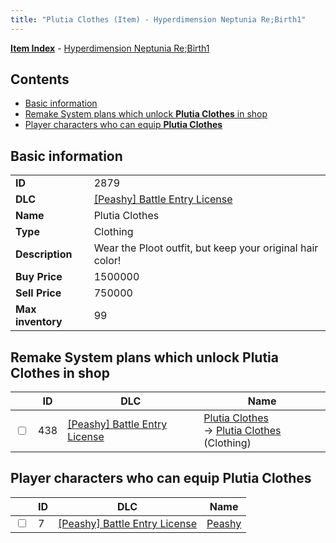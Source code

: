 ```yaml
---
title: "Plutia Clothes (Item) - Hyperdimension Neptunia Re;Birth1"
---
```


[**Item Index**](/neptunia/rb1/item/index.html) - [Hyperdimension Neptunia Re;Birth1](/neptunia/rb1)

## Contents

- [Basic information](#basic-information)
- [Remake System plans which unlock **Plutia Clothes** in shop](#remake-system-plans-which-unlock-plutia-clothes-in-shop)
- [Player characters who can equip **Plutia Clothes**](#player-characters-who-can-equip-plutia-clothes)

## Basic information

|   |   |
| -- | -- |
| **ID** | 2879 |
| **DLC** | [[Peashy] Battle Entry License](/neptunia/rb1/dlc/8-peashy.html) |
| **Name** | Plutia Clothes |
| **Type** | Clothing |
| **Description** | Wear the Ploot outfit, but keep your original hair color! |
| **Buy Price** | 1500000 |
| **Sell Price** | 750000 |
| **Max inventory** | 99 |

## Remake System plans which unlock **Plutia Clothes** in shop

|    | ID | DLC | Name |
| -- | -- | --- | ---- |
| <input type="checkbox" id="rb1-remake-8-438" class="trackbox" /> | 438 | [[Peashy] Battle Entry License](/neptunia/rb1/dlc/8-peashy.html) | [Plutia Clothes](/neptunia/rb1/remake/8-438-plutia-clothes.html)<br />→ [Plutia Clothes](/neptunia/rb1/item/8-2879-plutia-clothes.html) (Clothing) |

## Player characters who can equip **Plutia Clothes**

|    | ID | DLC | Name |
| -- | -- | --- | ---- |
| <input type="checkbox" id="rb1-player-8-7" class="trackbox" /> | 7 | [[Peashy] Battle Entry License](/neptunia/rb1/dlc/8-peashy.html) | [Peashy](/neptunia/rb1/player/8-7-peashy.html) |